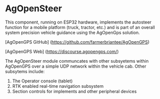 # AgOpenSteer

This component, running on ESP32 hardware, implements the autosteer function for a mobile platform (truck, tractor, etc.) and is part of an overall system
precision vehicle guidance using the AgOpenGps solution.

[AgOpenGPS GitHub] (https://github.com/farmerbriantee/AgOpenGPS)

[AgOpenGPS Web] (https://discourse.agopengps.com/)

The AgOpenSteer module communcates with other subsyetems within AgOpenGPS over a simple UDP network within the vehicle cab.  Other subsytems include:

1. The Operator console (tablet)
2. RTK enabled real-time navigation subsystem
4. Section controls for implements and other peripheral devices


